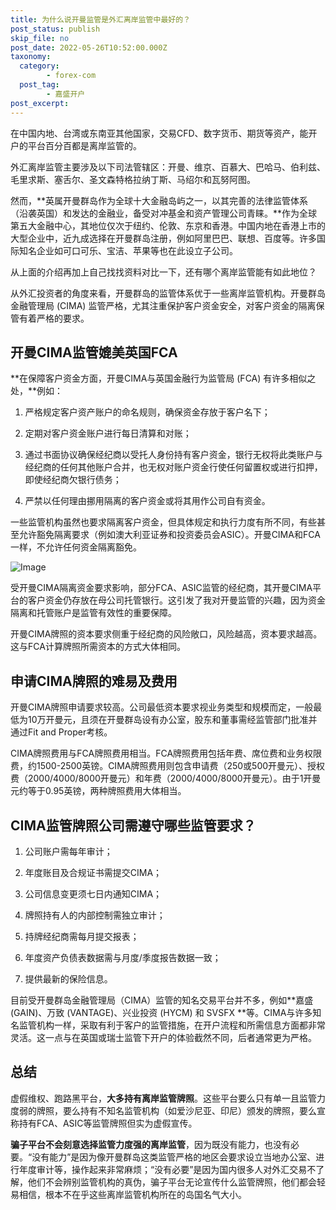 ```yaml
---
title: 为什么说开曼监管是外汇离岸监管中最好的？
post_status: publish
skip_file: no
post_date: 2022-05-26T10:52:00.000Z
taxonomy:
  category:
        - forex-com
  post_tag:
        - 嘉盛开户
post_excerpt: 
---
```

在中国内地、台湾或东南亚其他国家，交易CFD、数字货币、期货等资产，能开户的平台百分百都是离岸监管的。

外汇离岸监管主要涉及以下司法管辖区：开曼、维京、百慕大、巴哈马、伯利兹、毛里求斯、塞舌尔、圣文森特格拉纳丁斯、马绍尔和瓦努阿图。

然而，**英属开曼群岛作为全球十大金融岛屿之一，以其完善的法律监管体系（沿袭英国）和发达的金融业，备受对冲基金和资产管理公司青睐。**作为全球第五大金融中心，其地位仅次于纽约、伦敦、东京和香港。中国内地在香港上市的大型企业中，近九成选择在开曼群岛注册，例如阿里巴巴、联想、百度等。许多国际知名企业如可口可乐、宝洁、苹果等也在此设立子公司。

从上面的介绍再加上自己找找资料对比一下，还有哪个离岸监管能有如此地位？

从外汇投资者的角度来看，开曼群岛的监管体系优于一些离岸监管机构。开曼群岛金融管理局 (CIMA) 监管严格，尤其注重保护客户资金安全，对客户资金的隔离保管有着严格的要求。

## 开曼CIMA监管媲美英国FCA

**在保障客户资金方面，开曼CIMA与英国金融行为监管局 (FCA) 有许多相似之处，**例如：

1. 严格规定客户资产账户的命名规则，确保资金存放于客户名下；

1. 定期对客户资金账户进行每日清算和对账；

1. 通过书面协议确保经纪商以受托人身份持有客户资金，银行无权将此类账户与经纪商的任何其他账户合并，也无权对账户资金行使任何留置权或进行扣押，即使经纪商欠银行债务；

1. 严禁以任何理由挪用隔离的客户资金或将其用作公司自有资金。

一些监管机构虽然也要求隔离客户资金，但具体规定和执行力度有所不同，有些甚至允许豁免隔离要求（例如澳大利亚证券和投资委员会ASIC）。开曼CIMA和FCA一样，不允许任何资金隔离豁免。

![Image](https://prod-files-secure.s3.us-west-2.amazonaws.com/39ed1227-6d7d-4570-be36-9ccd4a2c4241/bd849744-3fcb-4a37-8312-357962c8f065/image.png?X-Amz-Algorithm=AWS4-HMAC-SHA256&X-Amz-Content-Sha256=UNSIGNED-PAYLOAD&X-Amz-Credential=ASIAZI2LB46646VAR7CX%2F20250218%2Fus-west-2%2Fs3%2Faws4_request&X-Amz-Date=20250218T161418Z&X-Amz-Expires=3600&X-Amz-Security-Token=IQoJb3JpZ2luX2VjEGcaCXVzLXdlc3QtMiJHMEUCIHYiSPddK2ULgzMDPmiV45MjzpzxT3SFzuiorn4bib3WAiEA%2BKaLGbqE2hsM%2FzogJE0x%2B264kpaPVBpKN%2Bhk7oP8gTUqiAQIkP%2F%2F%2F%2F%2F%2F%2F%2F%2F%2FARAAGgw2Mzc0MjMxODM4MDUiDBXmsllVmk51cAv0mSrcA%2BnF6NlVD7t5vNm%2FPXQ1V%2FjDYIBwgxO1ZexlfIJD8ohVtszoMGMG%2B55OeDhPY%2FLRrc9ME%2BfRvOFOs9SyQIC3NMVyXjVDm4nt6b%2FM1STA9A3radFciECkTQdqnB5U0EPfFEvaEIrcVKmxErRT1pP5xqyEpZJYr%2FkKSW0WayfaeLf7w4kUUvdsFZUXPBkgTQXmlUnIoPJZBBU7hj5%2F80qDkqIfcJrbFO7RjczIXsoFXORYEo79XHNZpC1yYn4Ve%2Bv4g9J80kl66Al244nM7NmpqGi6ODJnt08bV3QtkoFFQMFpI70Jmj3A8ugcVsQ%2ByQT4d8N9UWIAMvIeaTARD7j4FiWiUB4VaSxitlPJd%2Fgc3b1K9Q5bRASMakirGPVmDxT6QxFfiqUU%2BSOJlJSeSOX5sB4tJFyN5XdBSAhK729oxvk9OPMHHAljQOsz%2FCuRQLhWFkGaxVRHxRyBr7mhR9S4e5idlJ46DViMluZUHoj3eCGmGcIbP1WEvIEh00bjlx9QtE62z%2FgrI4Z%2BaTKrF%2FHmRPN%2F5c5gJ8Aw%2FFEeIA8eRPhM4QFNZTmv8yAjtugAEtd3G3QT4EZSHzcEldCJmQ8vPFOtzskocNNGSjxfELi5ugkTnyhbKE1vwAt8pqWSMN%2Bw0r0GOqUBkzRQWhi0qfi2QlXVP7fEGmc4EP5qFFqHDhd%2FAi6Ouwja4oNliMrqTOydwYK%2FHF%2Ft0oW4n76jD1HiNDpq4oV%2Bn0UVFGQkt8GoY4xuGZhsEkmncuelz586w4yfEdYAa4mULjxi0ogLM74cEqbOuJePV2y5AeAORUBLMn2RE6%2BFsQ68kN8hLh4ay4Hz0HO%2FELIpdLGs0D2vKv8%2F%2FWh4temgS%2BHbwK08&X-Amz-Signature=5420f5c82a2145f12f2fa3a3372a79965f801666a3e45759c3124af510c581e3&X-Amz-SignedHeaders=host&x-id=GetObject)

受开曼CIMA隔离资金要求影响，部分FCA、ASIC监管的经纪商，其开曼CIMA平台的客户资金仍存放在母公司托管银行。这引发了我对开曼监管的兴趣，因为资金隔离和托管账户是监管有效性的重要保障。

开曼CIMA牌照的资本要求侧重于经纪商的风险敞口，风险越高，资本要求越高。这与FCA计算牌照所需资本的方式大体相同。

## **申请CIMA牌照的难易及费用**

开曼CIMA牌照申请要求较高。公司最低资本要求视业务类型和规模而定，一般最低为10万开曼元，且须在开曼群岛设有办公室，股东和董事需经监管部门批准并通过Fit and Proper考核。

CIMA牌照费用与FCA牌照费用相当。FCA牌照费用包括年费、席位费和业务权限费，约1500-2500英镑。CIMA牌照费用则包含申请费（250或500开曼元）、授权费（2000/4000/8000开曼元）和年费（2000/4000/8000开曼元）。由于1开曼元约等于0.95英镑，两种牌照费用大体相当。

## CIMA监管牌照公司需遵守哪些监管要求？

1. 公司账户需每年审计；

1. 年度账目及合规证书需提交CIMA；

1. 公司信息变更须七日内通知CIMA；

1. 牌照持有人的内部控制需独立审计；

1. 持牌经纪商需每月提交报表；

1. 年度资产负债表数据需与月度/季度报告数据一致；

1. 提供最新的保险信息。

目前受开曼群岛金融管理局（CIMA）监管的知名交易平台并不多，例如**嘉盛 (GAIN)、万致 (VANTAGE)、兴业投资 (HYCM) 和 SVSFX **等。CIMA与许多知名监管机构一样，采取有利于客户的监管措施，在开户流程和所需信息方面都非常灵活。这一点与在英国或瑞士监管下开户的体验截然不同，后者通常更为严格。

## 总结

虚假维权、跑路黑平台，**大多持有离岸监管牌照**。这些平台要么只有单一且监管力度弱的牌照，要么持有不知名监管机构（如爱沙尼亚、印尼）颁发的牌照，要么宣称持有FCA、ASIC等监管牌照但实为虚假宣传。

**骗子平台不会刻意选择监管力度强的离岸监管**，因为既没有能力，也没有必要。“没有能力”是因为像开曼群岛这类监管严格的地区会要求设立当地办公室、进行年度审计等，操作起来非常麻烦；“没有必要”是因为国内很多人对外汇交易不了解，他们不会辨别监管机构的真伪，骗子平台无论宣传什么监管牌照，他们都会轻易相信，根本不在乎这些离岸监管机构所在的岛国名气大小。